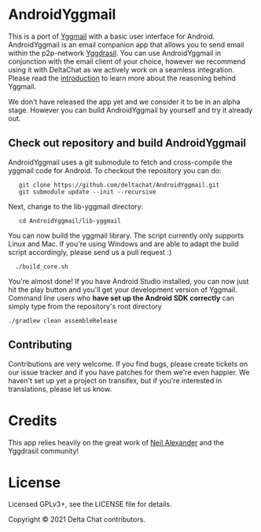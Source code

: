 # AndroidYggmail

This is a port of [Yggmail](https://github.com/neilalexander/yggmail) with a basic user interface for Android.
AndroidYggmail is an email companion app that allows you to send email within the p2p-network [Yggdrasil](https://yggdrasil-network.github.io/).
You can use AndroidYggmail in conjunction with the email client of your choice, however we recommend using it with DeltaChat as we actively work on a seamless integration.
Please read the [introduction](https://github.com/neilalexander/yggmail#introduction) to learn more about the reasoning behind Yggmail.

We don't have released the app yet and we consider it to be in an alpha stage. 
However you can build AndroidYggmail by yourself and try it already out.

## Check out repository and build AndroidYggmail

AndroidYggmail uses a git submodule to fetch and cross-compile the yggmail code for Android.
To checkout the repository you can do:

```
   git clone https://github.com/deltachat/AndroidYggmail.git
   git submodule update --init --recursive
```
Next, change to the lib-yggmail directory:
```
   cd AndroidYggmail/lib-yggmail
```
You can now build the yggmail library. The script currently only supports Linux and Mac. 
If you're using Windows and are able to adapt the build script accordingly, please send us a pull request :)
```
  ./build_core.sh
```

You're almost done! If you have Android Studio installed, you can now just hit the play button and you'll get your development version of Yggmail.
Command line users who __have set up the Android SDK correctly__ can simply type from the repository's root directory
```
./gradlew clean assembleRelease
```
 
## Contributing

Contributions are very welcome. 
If you find bugs, please create tickets on our issue tracker and if you have patches for them we're even happier.
We haven't set up yet a project on transifex, but if you're interested in translations, please let us know.


# Credits

This app relies heavily on the great work of [Neil Alexander](https://github.com/neilalexander/) and the Yggdrasil community!

# License

Licensed GPLv3+, see the LICENSE file for details.

Copyright © 2021 Delta Chat contributors.
